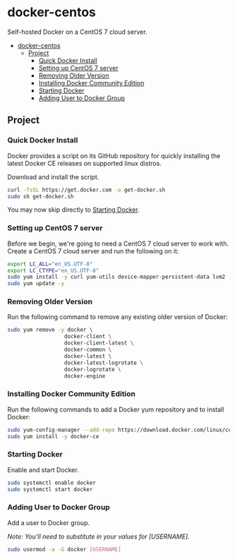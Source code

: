 # docker-centos

Self-hosted Docker on a CentOS 7 cloud server.

<!-- TOC -->

- [docker-centos](#docker-centos)
  - [Project](#project)
    - [Quick Docker Install](#quick-docker-install)
    - [Setting up CentOS 7 server](#setting-up-centos-7-server)
    - [Removing Older Version](#removing-older-version)
    - [Installing Docker Community Edition](#installing-docker-community-edition)
    - [Starting Docker](#starting-docker)
    - [Adding User to Docker Group](#adding-user-to-docker-group)

<!-- /TOC -->

## Project

### Quick Docker Install

Docker provides a script on its GitHub repository for quickly installing the latest Docker CE releases on supported linux distros.

Download and install the script.

```bash
curl -fsSL https://get.docker.com -o get-docker.sh
sudo sh get-docker.sh
```

You may now skip directly to [Starting Docker](#starting-docker).

### Setting up CentOS 7 server

Before we begin, we're going to need a CentOS 7 cloud server to work with. Create a CentOS 7 cloud server and run the following on it:

```bash
export LC_ALL="en_US.UTF-8"
export LC_CTYPE="en_US.UTF-8"
sudo yum install -y curl yum-utils device-mapper-persistent-data lvm2
sudo yum update -y
```

### Removing Older Version

Run the following command to remove any existing older version of Docker:

```bash
sudo yum remove -y docker \
                  docker-client \
                  docker-client-latest \
                  docker-common \
                  docker-latest \
                  docker-latest-logrotate \
                  docker-logrotate \
                  docker-engine
```

### Installing Docker Community Edition

Run the following commands to add a Docker yum repository and to install Docker:

```bash
sudo yum-config-manager --add-repo https://download.docker.com/linux/centos/docker-ce.repo
sudo yum install -y docker-ce
```

### Starting Docker

Enable and start Docker.

```bash
sudo systemctl enable docker
sudo systemctl start docker
```

### Adding User to Docker Group

Add a user to Docker group. 

*Note: You'll need to substitute in your values for [USERNAME].*

```bash
sudo usermod -a -G docker [USERNAME]
```
